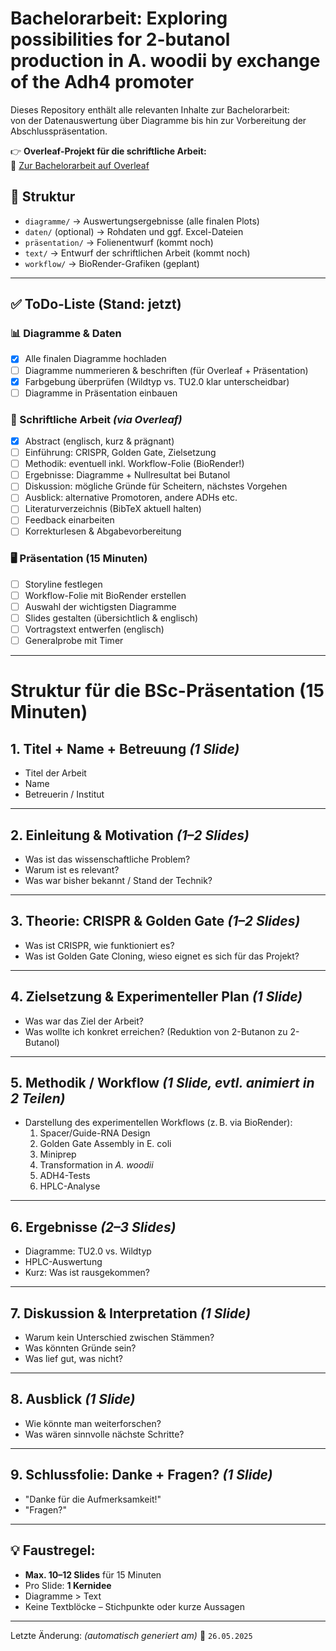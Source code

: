 # Bachelorarbeit: Exploring possibilities for 2-butanol production in A. woodii by exchange of the Adh4 promoter

Dieses Repository enthält alle relevanten Inhalte zur Bachelorarbeit:  
von der Datenauswertung über Diagramme bis hin zur Vorbereitung der Abschlusspräsentation.

👉 **Overleaf-Projekt für die schriftliche Arbeit:**  
🔗 [Zur Bachelorarbeit auf Overleaf](https://www.overleaf.com/3276255869zrcktmbmmwyz)

## 📁 Struktur

- `diagramme/` → Auswertungsergebnisse (alle finalen Plots)
- `daten/` (optional) → Rohdaten und ggf. Excel-Dateien
- `präsentation/` → Folienentwurf (kommt noch)
- `text/` → Entwurf der schriftlichen Arbeit (kommt noch)
- `workflow/` → BioRender-Grafiken (geplant)

---

## ✅ ToDo-Liste (Stand: jetzt)

### 📊 Diagramme & Daten
- [x] Alle finalen Diagramme hochladen
- [ ] Diagramme nummerieren & beschriften (für Overleaf + Präsentation)
- [x] Farbgebung überprüfen (Wildtyp vs. TU2.0 klar unterscheidbar)
- [ ] Diagramme in Präsentation einbauen

### 📄 Schriftliche Arbeit *(via Overleaf)*
- [x] Abstract (englisch, kurz & prägnant)
- [ ] Einführung: CRISPR, Golden Gate, Zielsetzung
- [ ] Methodik: eventuell inkl. Workflow-Folie (BioRender!)
- [ ] Ergebnisse: Diagramme + Nullresultat bei Butanol
- [ ] Diskussion: mögliche Gründe für Scheitern, nächstes Vorgehen
- [ ] Ausblick: alternative Promotoren, andere ADHs etc.
- [ ] Literaturverzeichnis (BibTeX aktuell halten)
- [ ] Feedback einarbeiten
- [ ] Korrekturlesen & Abgabevorbereitung

### 🖥️ Präsentation (15 Minuten)
- [ ] Storyline festlegen
- [ ] Workflow-Folie mit BioRender erstellen
- [ ] Auswahl der wichtigsten Diagramme
- [ ] Slides gestalten (übersichtlich & englisch)
- [ ] Vortragstext entwerfen (englisch)
- [ ] Generalprobe mit Timer
---

# Struktur für die BSc-Präsentation (15 Minuten)

## 1. Titel + Name + Betreuung *(1 Slide)*
- Titel der Arbeit
- Name
- Betreuerin / Institut

---

## 2. Einleitung & Motivation *(1–2 Slides)*
- Was ist das wissenschaftliche Problem?
- Warum ist es relevant?
- Was war bisher bekannt / Stand der Technik?

---

## 3. Theorie: CRISPR & Golden Gate *(1–2 Slides)*
- Was ist CRISPR, wie funktioniert es?
- Was ist Golden Gate Cloning, wieso eignet es sich für das Projekt?

---

## 4. Zielsetzung & Experimenteller Plan *(1 Slide)*
- Was war das Ziel der Arbeit?
- Was wollte ich konkret erreichen? (Reduktion von 2-Butanon zu 2-Butanol)

---

## 5. Methodik / Workflow *(1 Slide, evtl. animiert in 2 Teilen)*
- Darstellung des experimentellen Workflows (z. B. via BioRender):
  1. Spacer/Guide-RNA Design
  2. Golden Gate Assembly in E. coli
  3. Miniprep
  4. Transformation in *A. woodii*
  5. ADH4-Tests
  6. HPLC-Analyse

---

## 6. Ergebnisse *(2–3 Slides)*
- Diagramme: TU2.0 vs. Wildtyp
- HPLC-Auswertung
- Kurz: Was ist rausgekommen?

---

## 7. Diskussion & Interpretation *(1 Slide)*
- Warum kein Unterschied zwischen Stämmen?
- Was könnten Gründe sein?
- Was lief gut, was nicht?

---

## 8. Ausblick *(1 Slide)*
- Wie könnte man weiterforschen?
- Was wären sinnvolle nächste Schritte?

---

## 9. Schlussfolie: Danke + Fragen? *(1 Slide)*
- "Danke für die Aufmerksamkeit!"
- "Fragen?"

---

## 💡 Faustregel:
- **Max. 10–12 Slides** für 15 Minuten
- Pro Slide: **1 Kernidee**
- Diagramme > Text
- Keine Textblöcke – Stichpunkte oder kurze Aussagen


---

Letzte Änderung: _(automatisch generiert am)_ 📅 `26.05.2025`

